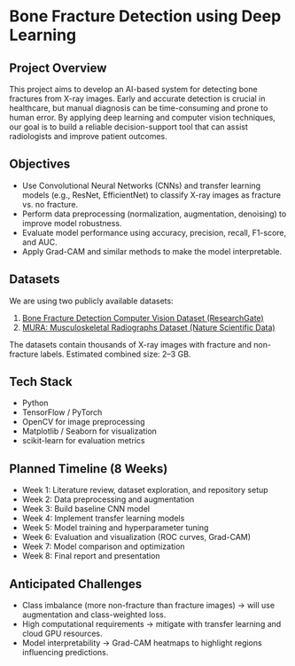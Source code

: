 # Bone Fracture Detection using Deep Learning

## Project Overview
This project aims to develop an AI-based system for detecting bone fractures from X-ray images. Early and accurate detection is crucial in healthcare, but manual diagnosis can be time-consuming and prone to human error. By applying deep learning and computer vision techniques, our goal is to build a reliable decision-support tool that can assist radiologists and improve patient outcomes.

## Objectives
- Use Convolutional Neural Networks (CNNs) and transfer learning models (e.g., ResNet, EfficientNet) to classify X-ray images as fracture vs. no fracture.  
- Perform data preprocessing (normalization, augmentation, denoising) to improve model robustness.  
- Evaluate model performance using accuracy, precision, recall, F1-score, and AUC.  
- Apply Grad-CAM and similar methods to make the model interpretable.  

## Datasets
We are using two publicly available datasets:  
1. [Bone Fracture Detection Computer Vision Dataset (ResearchGate)](https://www.researchgate.net/publication/382268240_Bone_Fracture_Detection_Computer_Vision_Project)  
2. [MURA: Musculoskeletal Radiographs Dataset (Nature Scientific Data)](https://www.nature.com/articles/s41597-023-02432-4)  

The datasets contain thousands of X-ray images with fracture and non-fracture labels. Estimated combined size: 2–3 GB.  

## Tech Stack
- Python  
- TensorFlow / PyTorch  
- OpenCV for image preprocessing  
- Matplotlib / Seaborn for visualization  
- scikit-learn for evaluation metrics  

## Planned Timeline (8 Weeks)
- Week 1: Literature review, dataset exploration, and repository setup  
- Week 2: Data preprocessing and augmentation  
- Week 3: Build baseline CNN model  
- Week 4: Implement transfer learning models  
- Week 5: Model training and hyperparameter tuning  
- Week 6: Evaluation and visualization (ROC curves, Grad-CAM)  
- Week 7: Model comparison and optimization  
- Week 8: Final report and presentation  

## Anticipated Challenges
- Class imbalance (more non-fracture than fracture images) → will use augmentation and class-weighted loss.  
- High computational requirements → mitigate with transfer learning and cloud GPU resources.  
- Model interpretability → Grad-CAM heatmaps to highlight regions influencing predictions.  
